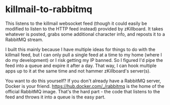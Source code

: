 # killmail-to-rabbitmq

This listens to the killmail websocket feed (though it could easily be modified to listen to the HTTP feed instead) provided by zKillboard.  It takes whatever is posted, grabs some additional character info, and reposts it to a RabbitMQ stream.

I built this mainly because I have multiple ideas for things to do with the killmail feed, but I can only pull a single feed at a time to my home (where I do my development) or I risk getting my IP banned.  So I figured I'd pipe the feed into a queue and expire it after a day.  That way, I can hook multiple apps up to it at the same time and not hammer zKillboard's server(s).

You want to do this yourself?  If you don't already have a RabbitMQ server, Docker is your friend.  https://hub.docker.com/_/rabbitmq is the home of the official RabbitMQ image.  That's the hard part - the code that listens to the feed and throws it into a queue is the easy part.